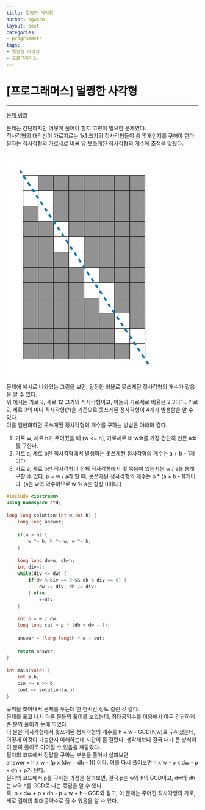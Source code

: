 ```yaml
---
title: 멀쩡한 사각형
author: ngwoon
layout: post
categories:
- programmers
tags:
- 멀쩡한 사각형
- 프로그래머스
---
```


# [프로그래머스] 멀쩡한 사각형
- - -

[문제 링크](https://programmers.co.kr/learn/courses/30/lessons/62048)

문제는 간단하지만 어떻게 풀어야 할지 고민이 필요한 문제였다.<br/>
직사각형의 대각선이 가로지르는 1x1 크기의 정사각형들이 총 몇개인지를 구해야 한다.<br/>
필자는 직사각형의 가로세로 비율 당 못쓰게된 정사각형의 개수에 초점을 맞췄다.
<br/><br/>

![example-image](/assets/images/post/Programmers/2021-03-26-멀쩡한%20사각형/example-rect-image.png)

문제에 예시로 나와있는 그림을 보면, 일정한 비율로 못쓰게된 정사각형의 개수가 같음을 알 수 있다.<br/>
위 예시는 가로 8, 세로 12 크기의 직사각형이고, 이들의 가로세로 비율은 2:3이다. 가로 2, 세로 3의 미니 직사각형(?)을 기준으로 못쓰게된 정사각형이 4개가 발생함을 알 수 있다.<br/>
이를 일반화하면 못쓰게된 정사각형의 개수를 구하는 방법은 아래와 같다.<br/>
1. 가로 w, 세로 h가 주어졌을 때 (w <= h), 가로세로 비 w:h를 가장 간단히 만든 a:b를 구한다.
2. 가로 a, 세로 b인 직사각형에서 발생하는 못쓰게된 정사각형의 개수는 a + b - 1개이다.
3. 가로 a, 세로 b인 직사각형이 전체 직사각형에서 몇 묶음이 있는지는 w / a를 통해 구할 수 있다. p = w / a라 할 때, 못쓰게된 정사각형의 개수는 p * (a + b - 1)개이다. (a는 w의 약수이므로 w % a는 항상 0이다.)

```cpp
#include <iostream>
using namespace std;

long long solution(int w,int h) {
    long long answer;
    
    if(w > h) {
        w ^= h; h ^= w; w ^= h;
    }

    long long dw=w, dh=h;
    int div=2;
    while(div <= dw) {
        if(dw % div == 0 && dh % div == 0) {
            dw /= div; dh /= div;
        } else
            ++div;
    }
    
    int p = w / dw;
    long long cut = p * (dh + dw - 1);

    answer = (long long)h * w - cut;

    return answer;
}

int main(void) {
    int a,b;
    cin >> a >> b;
    cout << solution(a,b);
}
```

규칙을 찾아내서 문제를 푸는데 한 한시간 정도 걸린 것 같다.<br/>
문제를 풀고 나서 다른 분들의 풀이를 보았는데, 최대공약수를 이용해서 아주 간단하게 푼 분의 풀이가 눈에 띄었다.<br/>
이 분은 직사각형에서 못쓰게된 정사각형의 개수를 h + w - GCD(h,w)로 구하셨는데, 어떻게 이것이 가능한지 이해하는데 시간이 좀 걸렸다. 생각해보니 결국 내가 푼 방식이 이 분의 풀이로 이어질 수 있음을 깨달았다.<br/>
필자의 코드에서 정답을 구하는 부분을 풀어서 살펴보면<br/>
answer = h x w - (p x (dw + dh - 1)) 이다. 이를 다시 풀어보면 h x w - p x dw - p x dh + p가 된다.<br/>
필자의 코드에서 p를 구하는 과정을 살펴보면, 결국 p는 w와 h의 GCD이고, dw와 dh는 w와 h를 GCD로 나눈 몫임을 알 수 있다.<br/>
즉, p x dw + p x dh - p = w + h - GCD와 같고, 이 문제는 주어진 직사각형의 가로, 세로 길이의 최대공약수로 풀 수 있음을 알 수 있다.


